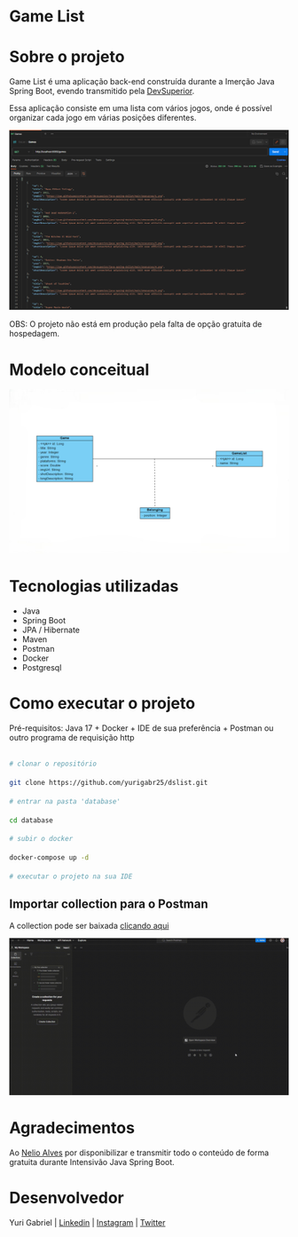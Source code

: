 # Game List

# Sobre o projeto

Game List é uma aplicação back-end construída durante a Imerção Java Spring Boot, evendo transmitido pela [DevSuperior](https://www.youtube.com/@DevSuperior).

Essa aplicação consiste em uma lista com vários jogos, onde é possível organizar cada jogo em várias posições diferentes.

![Postman screenshot](https://github.com/yurigabr25/dslist/blob/62474701a42684af9d9596962c74fbfb0959c80c/img/screenshotPostman.png)

OBS: O projeto não está em produção pela falta de opção gratuita de hospedagem.

# Modelo conceitual

![Modelo conceitual](https://github.com/yurigabr25/dslist/blob/38f8717fddedefb8e707efdd3347a7a3bd9b1728/img/classDiagram.png)

# Tecnologias utilizadas
- Java
- Spring Boot
- JPA / Hibernate
- Maven
- Postman
- Docker
- Postgresql

# Como executar o projeto

Pré-requisitos: Java 17 + Docker + IDE de sua preferência + Postman ou outro programa de requisição http
```bash

# clonar o repositório

git clone https://github.com/yurigabr25/dslist.git

# entrar na pasta 'database'

cd database

# subir o docker

docker-compose up -d

# executar o projeto na sua IDE

```

## Importar collection para o Postman

A collection pode ser baixada [ clicando aqui](https://github.com/yurigabr25/dslist/blob/4937de8ce72532c2c4c47e62a9506c96cea22eb6/postmanCollection/DsList.postman_collection.json)

<img src="https://github.com/yurigabr25/dslist/blob/4937de8ce72532c2c4c47e62a9506c96cea22eb6/img/importCollection.gif" width="900">

# Agradecimentos

Ao [Nelio Alves](https://www.instagram.com/devsuperior.ig/) por disponibilizar e transmitir todo o conteúdo de forma gratuita durante Intensivão Java Spring Boot.

# Desenvolvedor

Yuri Gabriel | [Linkedin](https://www.linkedin.com/in/yurigabr25/) | [Instagram](https://www.instagram.com/yurigabr25/) | [Twitter](https://twitter.com/yurigabr25)
